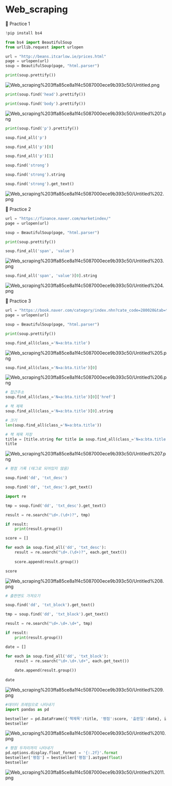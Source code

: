 # Web_scraping

🥑 Practice 1

```python
!pip install bs4
```

```python
from bs4 import BeautifulSoup
from urllib.request import urlopen
```

```python
url = "http://beans.itcarlow.ie/prices.html"
page = urlopen(url)
soup = BeautifulSoup(page, "html.parser")

print(soup.prettify())
```

![Web_scraping%203ffa85ce8a1f4c5087000ece9b393c50/Untitled.png](Web_scraping%203ffa85ce8a1f4c5087000ece9b393c50/Untitled.png)

```python
print(soup.find('head').prettify())

print(soup.find('body').prettify())
```

![Web_scraping%203ffa85ce8a1f4c5087000ece9b393c50/Untitled%201.png](Web_scraping%203ffa85ce8a1f4c5087000ece9b393c50/Untitled%201.png)

```python
print(soup.find('p').prettify())

soup.find_all('p')

soup.find_all('p')[0]

soup.find_all('p')[1]

soup.find('strong')

soup.find('strong').string

soup.find('strong').get_text()
```

![Web_scraping%203ffa85ce8a1f4c5087000ece9b393c50/Untitled%202.png](Web_scraping%203ffa85ce8a1f4c5087000ece9b393c50/Untitled%202.png)

🥑 Practice 2

```python
url = "https://finance.naver.com/marketindex/"
page = urlopen(url)

soup = BeautifulSoup(page, "html.parser")

print(soup.prettify())
```

```python
soup.find_all('span', 'value')
```

![Web_scraping%203ffa85ce8a1f4c5087000ece9b393c50/Untitled%203.png](Web_scraping%203ffa85ce8a1f4c5087000ece9b393c50/Untitled%203.png)

```python
soup.find_all('span', 'value')[0].string
```

![Web_scraping%203ffa85ce8a1f4c5087000ece9b393c50/Untitled%204.png](Web_scraping%203ffa85ce8a1f4c5087000ece9b393c50/Untitled%204.png)

🥑 Practice 3

```python
url = "https://book.naver.com/category/index.nhn?cate_code=280020&tab=top100&list_type=list&sort_type=publishday&page=1"
page = urlopen(url)

soup = BeautifulSoup(page, "html.parser")

print(soup.prettify())
```

```python
soup.find_all(class_='N=a:bta.title')
```

![Web_scraping%203ffa85ce8a1f4c5087000ece9b393c50/Untitled%205.png](Web_scraping%203ffa85ce8a1f4c5087000ece9b393c50/Untitled%205.png)

```python
soup.find_all(class_='N=a:bta.title')[0]
```

![Web_scraping%203ffa85ce8a1f4c5087000ece9b393c50/Untitled%206.png](Web_scraping%203ffa85ce8a1f4c5087000ece9b393c50/Untitled%206.png)

```python
# 접근주소
soup.find_all(class_='N=a:bta.title')[0]['href']

# 책 제목
soup.find_all(class_='N=a:bta.title')[0].string

# 크기
len(soup.find_all(class_='N=a:bta.title'))
```

```python
# 책 제목 저장
title = [title.string for title in soup.find_all(class_='N=a:bta.title')]
title
```

![Web_scraping%203ffa85ce8a1f4c5087000ece9b393c50/Untitled%207.png](Web_scraping%203ffa85ce8a1f4c5087000ece9b393c50/Untitled%207.png)

```python
# 평점 기록 (태그로 되어있지 않음)

soup.find('dd', 'txt_desc')

soup.find('dd', 'txt_desc').get_text()
```

```python
import re

tmp = soup.find('dd', 'txt_desc').get_text()

result = re.search("\d+.(\d+)?", tmp)

if result:
    print(result.group())
```

```python
score = []

for each in soup.find_all('dd', 'txt_desc'):
    result = re.search("\d+.(\d+)?", each.get_text())
    
    score.append(result.group())

score
```

![Web_scraping%203ffa85ce8a1f4c5087000ece9b393c50/Untitled%208.png](Web_scraping%203ffa85ce8a1f4c5087000ece9b393c50/Untitled%208.png)

```python
# 출판연도 가져오기

soup.find('dd', 'txt_block').get_text()
```

```python
tmp = soup.find('dd', 'txt_block').get_text()

result = re.search("\d+.\d+.\d+", tmp)

if result:
    print(result.group())
```

```python
date = []

for each in soup.find_all('dd', 'txt_block'):
    result = re.search("\d+.\d+.\d+", each.get_text())
    
    date.append(result.group())
    
date
```

![Web_scraping%203ffa85ce8a1f4c5087000ece9b393c50/Untitled%209.png](Web_scraping%203ffa85ce8a1f4c5087000ece9b393c50/Untitled%209.png)

```python
#데이터 프레임으로 나타내기
import pandas as pd

bestseller = pd.DataFrame({'책제목':title, '평점':score, '출판일':date}, index=range(1,21))
bestseller
```

![Web_scraping%203ffa85ce8a1f4c5087000ece9b393c50/Untitled%2010.png](Web_scraping%203ffa85ce8a1f4c5087000ece9b393c50/Untitled%2010.png)

```python
# 평점 두자리까지 나타내기
pd.options.display.float_format = '{:.2f}'.format
bestseller['평점'] = bestseller['평점'].astype(float)
bestseller
```

![Web_scraping%203ffa85ce8a1f4c5087000ece9b393c50/Untitled%2011.png](Web_scraping%203ffa85ce8a1f4c5087000ece9b393c50/Untitled%2011.png)